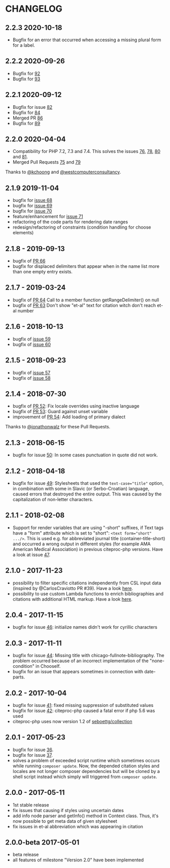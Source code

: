 # CHANGELOG

## 2.2.3 2020-10-18

* Bugfix for an error that occurred when accessing a missing plural form for a label.

## 2.2.2 2020-09-26

* Bugfix for [92](https://github.com/seboettg/citeproc-php/issues/92)
* Bugfix for [93](https://github.com/seboettg/citeproc-php/issues/93)

## 2.2.1 2020-09-12

* Bugfix for issue [82](https://github.com/seboettg/citeproc-php/issues/82)
* Bugfix for [84](https://github.com/seboettg/citeproc-php/issues/84)
* Merged PR [86](https://github.com/seboettg/citeproc-php/pull/86)
* Bugfix for [89](https://github.com/seboettg/citeproc-php/issues/89)

## 2.2.0 2020-04-04
* Compatibility for PHP 7.2, 7.3 and 7.4. This solves the issues [76](https://github.com/seboettg/citeproc-php/issues/76), [78](https://github.com/seboettg/citeproc-php/issues/75), [80](https://github.com/seboettg/citeproc-php/issues/80) and [81](https://github.com/seboettg/citeproc-php/issues/81).
* Merged Pull Requests [75](https://github.com/seboettg/citeproc-php/pull/75) and [79](https://github.com/seboettg/citeproc-php/pull/79)

Thanks to [@kchoong](https://github.com/kchoong) and [@westcomputerconsultancy](https://github.com/westcomputerconsultancy).

## 2.1.9 2019-11-04
* bugfix for [issue 68](https://github.com/seboettg/citeproc-php/issues/68)
* bugfix for [issue 69](https://github.com/seboettg/citeproc-php/issues/69)
* bugfix for [issue 70](https://github.com/seboettg/citeproc-php/issues/70)
* feature/enhancement for [issue 71](https://github.com/seboettg/citeproc-php/issues/71)
* refactoring of the code parts for rendering date ranges
* redesign/refactoring of constraints (condition handling for choose elements)

## 2.1.8 - 2019-09-13
* bugfix of [PR 66](https://github.com/seboettg/citeproc-php/pull/66)
* bugfix for displaced delimiters that appear when in the name list more than one empty entry exists.

## 2.1.7 - 2019-03-24

* bugfix of [PR 64](https://github.com/seboettg/citeproc-php/pull/64) Call to a member function getRangeDelimiter() on null
* bugfix of [PR 63](https://github.com/seboettg/citeproc-php/pull/63) Don't show "et-al" text for citation witch don't reach et-al number

## 2.1.6 - 2018-10-13

* bugfix of [issue 59](https://github.com/seboettg/citeproc-php/issues/59)
* bugfix of [issue 60](https://github.com/seboettg/citeproc-php/issues/60)

## 2.1.5 - 2018-09-23

* bugfix of [issue 57](https://github.com/seboettg/citeproc-php/issues/57)
* bugfix of [issue 58](https://github.com/seboettg/citeproc-php/issues/58)

## 2.1.4 - 2018-07-30

* bugfix of [PR 52](https://github.com/seboettg/citeproc-php/pull/52): Fix locale overrides using inactive language 
* bugfix of [PR 53](https://github.com/seboettg/citeproc-php/pull/53): Guard against unset variable
* improvement of [PR 54](https://github.com/seboettg/citeproc-php/pull/54): Add loading of primary dialect

Thanks to [@jonathonwalz](https://github.com/jonathonwalz) for these Pull Requests.

## 2.1.3 - 2018-06-15

* bugfix for issue [50](https://github.com/seboettg/citeproc-php/issues/50): In some cases punctuation in quote did not work.

## 2.1.2 - 2018-04-18

* bugfix for issue [49](https://github.com/seboettg/citeproc-php/issues/49): Stylesheets that used the ``text-case="title"`` option, in combination with some in Slavic (or Serbo-Croatian) language, caused errors that destroyed the entire output. This was caused by the capitalization of non-letter characters.

## 2.1.1 - 2018-02-08
* Support for render variables that are using "-short" suffixes, if Text tags have a "form" attribute which is set to "short": ``<text form="short" .../>``. This is used e.g. for abbreviated journal title (container-title-short) and occurred a wrong output in different styles (for example AMA American Medical Association) in previous citeproc-php versions. Have a look at issue [47](https://github.com/seboettg/citeproc-php/issues/47).

## 2.1.0 - 2017-11-23

* possibility to filter specific citations independently from CSL input data (inspired by @CarlosCraviotto PR #39). Have a look [here](https://github.com/seboettg/citeproc-php/blob/master/README.md#filter-citations).
* possibility to use custom Lambda functions to enrich bibliographies and citations with additional HTML markup. Have a look [here](https://github.com/seboettg/citeproc-php/blob/master/README.md#advanced-usage-of-citeproc-php).

## 2.0.4 - 2017-11-15

* bugfix for issue [46](https://github.com/seboettg/citeproc-php/issues/46): initialize names didn't work for cyrillic characters


## 2.0.3 - 2017-11-11

* bugfix for issue [44](https://github.com/seboettg/citeproc-php/issues/44): Missing title with chicago-fullnote-bibliography. The problem occurred because of an incorrect implementation of the "none-condition" in ChooseIf.
* bugfix for an issue that appears sometimes in connection with date-parts.

## 2.0.2 - 2017-10-04

* bugfix for issue [41](https://github.com/seboettg/citeproc-php/issues/41): fixed missing suppression of substituted values
* bugfix for issue [42](https://github.com/seboettg/citeproc-php/issues/42): citeproc-php caused a fatal error if php 5.6 was used
* citeproc-php uses now version 1.2 of [seboettg/collection](https://packagist.org/packages/seboettg/collection)

## 2.0.1 - 2017-05-23

* bugfix for issue [36](https://github.com/seboettg/citeproc-php/issues/36).
* bugfix for issue [37](https://github.com/seboettg/citeproc-php/issues/37).
* solves a problem of exceeded script runtime which sometimes occurs while running `composer update`. Now, 
the depended citation styles and locales are not longer composer dependencies but will be cloned by a shell script instead which simply will triggered from `composer update`.

## 2.0.0 - 2017-05-11

* 1st stable release
* fix issues that causing if styles using uncertain dates
* add info node parser and getInfo() method in Context class. Thus, it's now possible to get meta data of given stylesheet
* fix issues in et-al abbreviation which was appearing in citation

## 2.0.0-beta 2017-05-01

* beta release
* all features of milestone "Version 2.0" have been implemented
